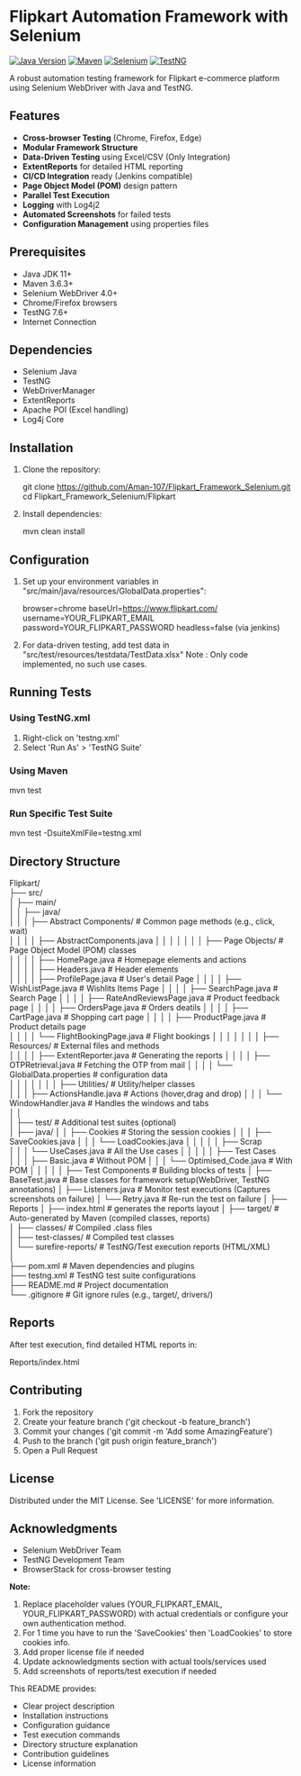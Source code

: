 # Flipkart Automation Framework with Selenium

[![Java Version](https://img.shields.io/badge/Java-11%2B-blue.svg)](https://www.oracle.com/java/)
[![Maven](https://img.shields.io/badge/Maven-3.6.3+-blue.svg)](https://maven.apache.org/)
[![Selenium](https://img.shields.io/badge/Selenium-4.0+-orange.svg)](https://www.selenium.dev/)
[![TestNG](https://img.shields.io/badge/TestNG-7.6+-red.svg)](https://testng.org/)

A robust automation testing framework for Flipkart e-commerce platform using Selenium WebDriver with Java and TestNG.

## Features

- **Cross-browser Testing** (Chrome, Firefox, Edge)
- **Modular Framework Structure**
- **Data-Driven Testing** using Excel/CSV (Only Integration)
- **ExtentReports** for detailed HTML reporting
- **CI/CD Integration** ready (Jenkins compatible)
- **Page Object Model (POM)** design pattern
- **Parallel Test Execution**
- **Logging** with Log4j2
- **Automated Screenshots** for failed tests
- **Configuration Management** using properties files

## Prerequisites

- Java JDK 11+
- Maven 3.6.3+
- Selenium WebDriver 4.0+
- Chrome/Firefox browsers
- TestNG 7.6+
- Internet Connection

## Dependencies

- Selenium Java
- TestNG
- WebDriverManager
- ExtentReports
- Apache POI (Excel handling)
- Log4j Core

## Installation

1. Clone the repository:

   git clone https://github.com/Aman-107/Flipkart_Framework_Selenium.git
   cd Flipkart_Framework_Selenium/Flipkart

2. Install dependencies:

   mvn clean install


## Configuration

1. Set up your environment variables in "src/main/java/resources/GlobalData.properties":

   browser=chrome
   baseUrl=https://www.flipkart.com/
   username=YOUR_FLIPKART_EMAIL
   password=YOUR_FLIPKART_PASSWORD
   headless=false (via jenkins)

2. For data-driven testing, add test data in "src/test/resources/testdata/TestData.xlsx"
 Note : Only code implemented, no such use cases.

## Running Tests

### Using TestNG.xml
1. Right-click on 'testng.xml'
2. Select 'Run As' > 'TestNG Suite'

### Using Maven

mvn test


### Run Specific Test Suite

mvn test -DsuiteXmlFile=testng.xml


## Directory Structure

Flipkart/  
├── src/  
│   ├── main/  
│   │   ├── java/    
│   │   │    ├── Abstract Components/             # Common page methods (e.g., click, wait)  
│   │   │    │   ├── AbstractComponents.java
│   │   │    │
│   │   │    ├── Page Objects/                    # Page Object Model (POM) classes  
│   │   │    │   ├── HomePage.java                # Homepage elements and actions   
│   │   │    │   ├── Headers.java                 # Header elements              
│   │   │    │   ├── ProfilePage.java             # User's detail Page
│   │   │    │   ├── WishListPage.java            # Wishlits Items Page
│   │   │    │   ├── SearchPage.java              # Search Page
│   │   │    │   ├── RateAndReviewsPage.java      # Product feedback page
│   │   │    │   ├── OrdersPage.java              # Orders deatils
│   │   │    │   ├── CartPage.java                # Shopping cart page
│   │   │    │   ├── ProductPage.java             # Product details page  
│   │   │    │   └── FlightBookingPage.java       # Flight bookings
│   │   │    │
│   │   │    ├── Resources/                       # External files and methods  
│   │   │    │   ├── ExtentReporter.java          # Generating the reports
│   │   │    │   ├── OTPRetrieval.java            # Fetching the OTP from mail
│   │   │    │   └── GlobalData.properties		  # configuration data		
│   │   │    │
│   │   │    ├── Utilities/                       # Utility/helper classes  
│   │   │        ├── ActionsHandle.java           # Actions (hover,drag and drop) 
│   │   │        └── WindowHandler.java           # Handles the windows and tabs       
│   │  
│   ├── test/                                     # Additional test suites (optional)  
│       ├── java/ 
│       │     ├── Cookies                         # Storing the session cookies
│		  │	  │  ├── SaveCookies.java
│		  │	  │  └── LoadCookies.java
│       │     │
│       │     ├── Scrap                            
│       │     │   └── UseCases.java                # All the Use cases
│       │     │
│       │     ├── Test Cases                       
│       │     │	  ├── Basic.java                 # Without POM
│		  │	  │     └── Optimised_Code.java        # With POM
│       │     │
│       │     ├── Test Components                 # Building blocks of tests
│                 ├── BaseTest.java               # Base classes for framework setup(WebDriver, TestNG annotations)
│                 ├── Listeners.java              # Monitor test executions (Captures screenshots on failure)
│                 └── Retry.java                  # Re-run the test on failure
│
├── Reports 
│     ├── index.html                              # generates the reports layout
│
├── target/                                       # Auto-generated by Maven (compiled classes, reports)  
│   ├── classes/                                  # Compiled .class files  
│   ├── test-classes/                             # Compiled test classes  
│   └── surefire-reports/                         # TestNG/Test execution reports (HTML/XML)  
│  
├── pom.xml                                       # Maven dependencies and plugins  
├── testng.xml                                    # TestNG test suite configurations  
├── README.md                                     # Project documentation  
└── .gitignore                                    # Git ignore rules (e.g., target/, drivers/)   

## Reports

After test execution, find detailed HTML reports in:

Reports/index.html


## Contributing

1. Fork the repository
2. Create your feature branch ('git checkout -b feature_branch')
3. Commit your changes ('git commit -m 'Add some AmazingFeature')
4. Push to the branch ('git push origin feature_branch')
5. Open a Pull Request

## License

Distributed under the MIT License. See 'LICENSE' for more information.

## Acknowledgments

- Selenium WebDriver Team
- TestNG Development Team
- BrowserStack for cross-browser testing


**Note:** 
1. Replace placeholder values (YOUR_FLIPKART_EMAIL, YOUR_FLIPKART_PASSWORD) with actual credentials or configure your own authentication method.
2. For 1 time you have to run the 'SaveCookies' then 'LoadCookies' to store cookies info.
2. Add proper license file if needed
3. Update acknowledgments section with actual tools/services used
4. Add screenshots of reports/test execution if needed

This README provides:
- Clear project description
- Installation instructions
- Configuration guidance
- Test execution commands
- Directory structure explanation
- Contribution guidelines
- License information
